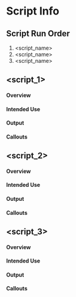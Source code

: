 # Script Info

## Script Run Order
1. <script_name>
2. <script_name>
3. <script_name>

## <script_1>

#### Overview

#### Intended Use

#### Output

#### Callouts

## <script_2>

#### Overview

#### Intended Use

#### Output

#### Callouts

## <script_3>

#### Overview

#### Intended Use

#### Output

#### Callouts